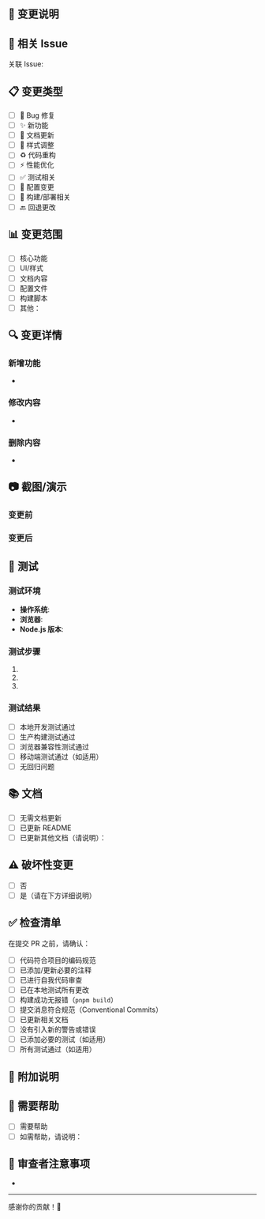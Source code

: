 ## 📝 变更说明

<!-- 请详细描述你的更改内容 -->

## 🔗 相关 Issue

<!-- 如果此 PR 解决了某个 Issue，请在此关联 -->
<!-- 例如：Closes #123, Fixes #456 -->

关联 Issue:

## 📋 变更类型

<!-- 请勾选适用的选项 -->

- [ ] 🐛 Bug 修复
- [ ] ✨ 新功能
- [ ] 📝 文档更新
- [ ] 🎨 样式调整
- [ ] ♻️ 代码重构
- [ ] ⚡️ 性能优化
- [ ] ✅ 测试相关
- [ ] 🔧 配置变更
- [ ] 🚀 构建/部署相关
- [ ] 🔙 回退更改

## 📊 变更范围

<!-- 请勾选适用的选项 -->

- [ ] 核心功能
- [ ] UI/样式
- [ ] 文档内容
- [ ] 配置文件
- [ ] 构建脚本
- [ ] 其他：

## 🔍 变更详情

### 新增功能
<!-- 列出新增的功能 -->

-

### 修改内容
<!-- 列出修改的内容 -->

-

### 删除内容
<!-- 列出删除的内容 -->

-

## 📷 截图/演示

<!-- 如果涉及 UI 变更，请提供截图或 GIF -->
<!-- 可以使用对比图：之前 vs 之后 -->

### 变更前
<!-- 截图 -->

### 变更后
<!-- 截图 -->

## 🧪 测试

### 测试环境
<!-- 描述你的测试环境 -->

- **操作系统**:
- **浏览器**:
- **Node.js 版本**:

### 测试步骤
<!-- 描述如何测试你的更改 -->

1.
2.
3.

### 测试结果
<!-- 描述测试结果 -->

- [ ] 本地开发测试通过
- [ ] 生产构建测试通过
- [ ] 浏览器兼容性测试通过
- [ ] 移动端测试通过（如适用）
- [ ] 无回归问题

## 📚 文档

<!-- 此更改是否需要文档更新？ -->

- [ ] 无需文档更新
- [ ] 已更新 README
- [ ] 已更新其他文档（请说明）：

## ⚠️ 破坏性变更

<!-- 此更改是否包含破坏性变更？ -->

- [ ] 否
- [ ] 是（请在下方详细说明）

<!-- 如果有破坏性变更，请说明： -->
<!-- 1. 什么被改变了 -->
<!-- 2. 为什么需要这个改变 -->
<!-- 3. 如何迁移到新版本 -->

## ✅ 检查清单

在提交 PR 之前，请确认：

- [ ] 代码符合项目的编码规范
- [ ] 已添加/更新必要的注释
- [ ] 已进行自我代码审查
- [ ] 已在本地测试所有更改
- [ ] 构建成功无报错（`pnpm build`）
- [ ] 提交消息符合规范（Conventional Commits）
- [ ] 已更新相关文档
- [ ] 没有引入新的警告或错误
- [ ] 已添加必要的测试（如适用）
- [ ] 所有测试通过（如适用）

## 📝 附加说明

<!-- 任何其他需要审查者知道的信息 -->

## 🙋 需要帮助

<!-- 如果在某些方面需要帮助或有疑问，请在此说明 -->

- [ ] 需要帮助
- [ ] 如需帮助，请说明：

## 👥 审查者注意事项

<!-- 告诉审查者重点关注哪些方面 -->

-

---

感谢你的贡献！🎉

